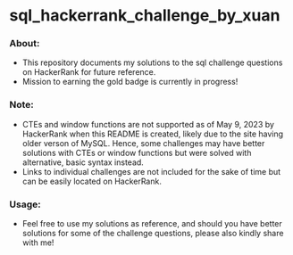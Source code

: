 # sql_hackerrank_challenge_by_xuan
### About:
* This repository documents my solutions to the sql challenge questions on HackerRank for future reference.
* Mission to earning the gold badge is currently in progress!

### Note:
* CTEs and window functions are not supported as of May 9, 2023 by HackerRank when this README is created, likely due to the site having older verson of MySQL. Hence, some challenges may have better solutions with CTEs or window functions but were solved with alternative, basic syntax instead.
* Links to individual challenges are not included for the sake of time but can be easily located on HackerRank.

### Usage:
* Feel free to use my solutions as reference, and should you have better solutions for some of the challenge questions, please also kindly share with me!
